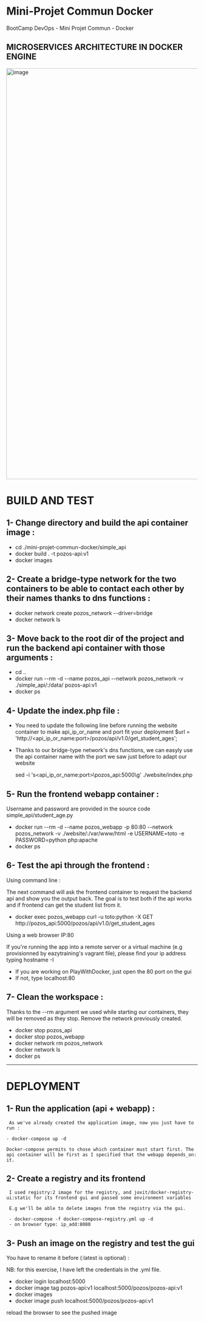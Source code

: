 # Mini-Projet Commun Docker
BootCamp DevOps - Mini Projet Commun - Docker

## MICROSERVICES ARCHITECTURE IN DOCKER ENGINE

<img width="1920" height="1080" alt="image" src="https://github.com/user-attachments/assets/9e5c8420-9879-4114-8519-5473c69c5581" />

# BUILD AND TEST

<!-- Considering you just have cloned this repository, you have to follow those steps to get the 'student_list' application ready : -->

## 1- Change directory and build the api container image :
   - cd ./mini-projet-commun-docker/simple_api
   - docker build . -t pozos-api:v1
   - docker images

## 2- Create a bridge-type network for the two containers to be able to contact each other by their names thanks to dns functions :
   - docker network create pozos_network --driver=bridge
   - docker network ls

## 3- Move back to the root dir of the project and run the backend api container with those arguments :
   - cd ..
   - docker run --rm -d --name pozos_api --network pozos_network -v ./simple_api/:/data/ pozos-api:v1
   - docker ps

<!-- As you can see, the api backend container is listening to the 5000 port. This internal port can be reached by another container from the same network so I chose not to expose it. -->

<!-- I also had to mount the ./simple_api/ local directory in the /data/ internal container directory so the api can use the student_age.json list -->

## 4- Update the index.php file :

   - You need to update the following line before running the website container to make api_ip_or_name and port fit your deployment  $url = 'http://<api_ip_or_name:port>/pozos/api/v1.0/get_student_ages';

   - Thanks to our bridge-type network's dns functions, we can easyly use the api container name with the port we saw just before to adapt our website

     sed -i 's\<api_ip_or_name:port>\pozos_api:5000\g' ./website/index.php

## 5- Run the frontend webapp container :
   Username and password are provided in the source code simple_api/student_age.py

   - docker run --rm -d --name pozos_webapp -p 80:80 --network pozos_network -v ./website/:/var/www/html -e USERNAME=toto -e PASSWORD=python php:apache
   - docker ps

## 6- Test the api through the frontend :

   Using command line :

   The next command will ask the frontend container to request the backend api and show you the output back. The goal is to test both if the api works and if frontend can get the student list from it.

   - docker exec pozos_webapp curl -u toto:python -X GET http://pozos_api:5000/pozos/api/v1.0/get_student_ages

   Using a web browser IP:80 

   If you're running the app into a remote server or a virtual machine (e.g provisionned by eazytraining's vagrant file), please find your ip address typing hostname -I

  - If you are working on PlayWithDocker, just open the 80 port on the gui
  - If not, type localhost:80

## 7- Clean the workspace :
   Thanks to the --rm argument we used while starting our containers, they will be removed as they stop. Remove the network previously created.

  - docker stop pozos_api
  - docker stop pozos_webapp
  - docker network rm pozos_network
  - docker network ls
  - docker ps

--------------------------------------------------

# DEPLOYMENT

  <!-- As the tests passed we can now 'composerize' our infrastructure by putting the docker run parameters in infrastructure as code format into a docker-compose.yml file. -->

  ## 1- Run the application (api + webapp) :
     As we've already created the application image, now you just have to run :

    - docker-compose up -d

    Docker-compose permits to chose which container must start first. The api container will be first as I specified that the webapp depends_on: it.

  ## 2- Create a registry and its frontend
     I used registry:2 image for the registry, and joxit/docker-registry-ui:static for its frontend gui and passed some environment variables

     E.g we'll be able to delete images from the registry via the gui.

     - docker-compose -f docker-compose-registry.yml up -d
     - on browser type: ip_add:8080

## 3- Push an image on the registry and test the gui
   You have to rename it before (:latest is optional) :

   NB: for this exercise, I have left the credentials in the .yml file.

   - docker login localhost:5000
   - docker image tag pozos-api:v1 localhost:5000/pozos/pozos-api:v1
   - docker images
   - docker image push localhost:5000/pozos/pozos-api:v1

  reload the browser to see the pushed image  

